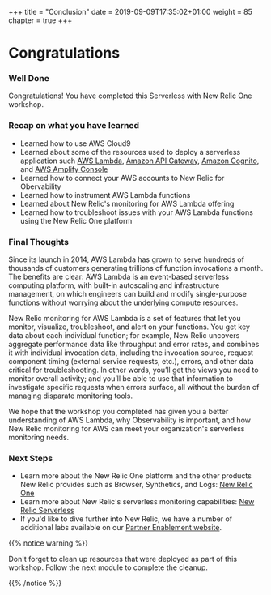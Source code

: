 +++
title = "Conclusion"
date = 2019-09-09T17:35:02+01:00
weight = 85
chapter = true
+++

# Congratulations

### Well Done

Congratulations!  You have completed this Serverless with New Relic One workshop.  

### Recap on what you have learned
- Learned how to use AWS Cloud9
- Learned about some of the resources used to deploy a serverless application such [AWS Lambda][lambda], [Amazon API Gateway][api-gw], [Amazon Cognito][cognito], and [AWS Amplify Console][amplify-console] 
- Learned how to connect your AWS accounts to New Relic for Obervability
- Learned how to instrument AWS Lambda functions
- Learned about New Relic's monitoring for AWS Lambda offering
- Learned how to troubleshoot issues with your AWS Lambda functions using the New Relic One platform

### Final Thoughts
Since its launch in 2014, AWS Lambda has grown to serve hundreds of thousands of customers generating trillions of function invocations a month. The benefits are clear: AWS Lambda is an event-based serverless computing platform, with built-in autoscaling and infrastructure management, on which engineers can build and modify single-purpose functions without worrying about the underlying compute resources.

New Relic monitoring for AWS Lambda is a set of features that let you monitor, visualize, troubleshoot, and alert on your functions. You get key data about each individual function; for example, New Relic uncovers aggregate performance data like throughput and error rates, and combines it with individual invocation data, including the invocation source, request component timing (external service requests, etc.), errors, and other data critical for troubleshooting. In other words, you’ll get the views you need to monitor overall activity; and you’ll be able to use that information to investigate specific requests when errors surface, all without the burden of managing disparate monitoring tools.

We hope that the workshop you completed has given you a better understanding of AWS Lambda, why Observability is important, and how New Relic monitoring for AWS can meet your organization's serverless monitoring needs.

### Next Steps
* Learn more about the New Relic One platform and the other products New Relic provides such as Browser, Synthetics, and Logs: [New Relic One](https://newrelic.com/platform)
* Learn more about New Relic's serverless monitoring capabilities: [New Relic Serverless](https://newrelic.com/products/serverless-aws-lambda)
* If you'd like to dive further into New Relic, we have a number of additional labs available on our [Partner Enablement website](http://emea-partners.newrelic-es.com/index.html).

{{% notice warning %}}
<p style='text-align: left;'>
Don't forget to clean up resources that were deployed as part of this workshop.  Follow the next module to complete the cleanup.
</p>
{{% /notice %}}

[lambda]: https://aws.amazon.com/lambda/
[api-gw]: https://aws.amazon.com/api-gateway/
[cognito]: https://aws.amazon.com/cognito/
[amplify-console]: https://aws.amazon.com/amplify/

